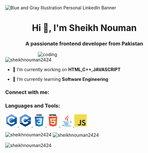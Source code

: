 ![Blue and Gray Illustration Personal LinkedIn Banner](https://github.com/user-attachments/assets/1e596ce5-44f4-494c-905f-02c159396b37)

<h1 align="center">Hi 👋, I'm Sheikh Nouman</h1>
<h3 align="center">A passionate frontend developer from Pakistan</h3>

<img align="right" alt="coding" width="400px" src="https://camo.githubusercontent.com/19db51af5f90f1b152bc0b9078f5fe97053955be5074f03f17019c70345bdcdb/68747470733a2f2f6d69726f2e6d656469756d2e636f6d2f6d61782f313336302f302a37513379765349765f7430696f4a2d5a2e676966">

<p align="left"> <img src="https://komarev.com/ghpvc/?username=sheikhnouman2424&label=Profile%20views&color=0e75b6&style=flat" alt="sheikhnouman2424" /> </p>

- 🔭 I’m currently working on **HTML,C++,JAVASCRIPT**

- 🌱 I’m currently learning **Software Engineering**

<h3 align="left">Connect with me:</h3>
<p align="left">
</p>

<h3 align="left">Languages and Tools:</h3>
<p align="left"> <a href="https://www.cprogramming.com/" target="_blank" rel="noreferrer"> <img src="https://raw.githubusercontent.com/devicons/devicon/master/icons/c/c-original.svg" alt="c" width="40" height="40"/> </a> <a href="https://www.w3schools.com/cpp/" target="_blank" rel="noreferrer"> <img src="https://raw.githubusercontent.com/devicons/devicon/master/icons/cplusplus/cplusplus-original.svg" alt="cplusplus" width="40" height="40"/> </a> <a href="https://www.w3schools.com/css/" target="_blank" rel="noreferrer"> <img src="https://raw.githubusercontent.com/devicons/devicon/master/icons/css3/css3-original-wordmark.svg" alt="css3" width="40" height="40"/> </a> <a href="https://www.w3.org/html/" target="_blank" rel="noreferrer"> <img src="https://raw.githubusercontent.com/devicons/devicon/master/icons/html5/html5-original-wordmark.svg" alt="html5" width="40" height="40"/> </a> <a href="https://www.java.com" target="_blank" rel="noreferrer"> <img src="https://raw.githubusercontent.com/devicons/devicon/master/icons/java/java-original.svg" alt="java" width="40" height="40"/> </a> <a href="https://developer.mozilla.org/en-US/docs/Web/JavaScript" target="_blank" rel="noreferrer"> <img src="https://raw.githubusercontent.com/devicons/devicon/master/icons/javascript/javascript-original.svg" alt="javascript" width="40" height="40"/> </a> </p>

<p><img align="left" src="https://github-readme-stats.vercel.app/api/top-langs?username=sheikhnouman2424&show_icons=true&locale=en&layout=compact" alt="sheikhnouman2424" /></p>

<p>&nbsp;<img align="center" src="https://github-readme-stats.vercel.app/api?username=sheikhnouman2424&show_icons=true&locale=en" alt="sheikhnouman2424" /></p>

<p><img align="center" src="https://github-readme-streak-stats.herokuapp.com/?user=sheikhnouman2424&" alt="sheikhnouman2424" /></p>
